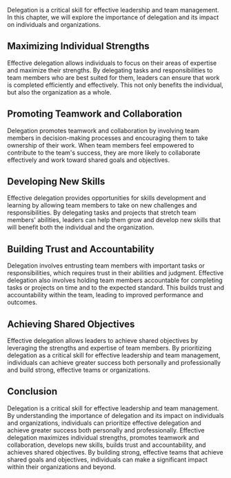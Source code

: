 
Delegation is a critical skill for effective leadership and team management. In this chapter, we will explore the importance of delegation and its impact on individuals and organizations.

Maximizing Individual Strengths
-------------------------------

Effective delegation allows individuals to focus on their areas of expertise and maximize their strengths. By delegating tasks and responsibilities to team members who are best suited for them, leaders can ensure that work is completed efficiently and effectively. This not only benefits the individual, but also the organization as a whole.

Promoting Teamwork and Collaboration
------------------------------------

Delegation promotes teamwork and collaboration by involving team members in decision-making processes and encouraging them to take ownership of their work. When team members feel empowered to contribute to the team's success, they are more likely to collaborate effectively and work toward shared goals and objectives.

Developing New Skills
---------------------

Effective delegation provides opportunities for skills development and learning by allowing team members to take on new challenges and responsibilities. By delegating tasks and projects that stretch team members' abilities, leaders can help them grow and develop new skills that will benefit both the individual and the organization.

Building Trust and Accountability
---------------------------------

Delegation involves entrusting team members with important tasks or responsibilities, which requires trust in their abilities and judgment. Effective delegation also involves holding team members accountable for completing tasks or projects on time and to the expected standard. This builds trust and accountability within the team, leading to improved performance and outcomes.

Achieving Shared Objectives
---------------------------

Effective delegation allows leaders to achieve shared objectives by leveraging the strengths and expertise of team members. By prioritizing delegation as a critical skill for effective leadership and team management, individuals can achieve greater success both personally and professionally and build strong, effective teams or organizations.

Conclusion
----------

Delegation is a critical skill for effective leadership and team management. By understanding the importance of delegation and its impact on individuals and organizations, individuals can prioritize effective delegation and achieve greater success both personally and professionally. Effective delegation maximizes individual strengths, promotes teamwork and collaboration, develops new skills, builds trust and accountability, and achieves shared objectives. By building strong, effective teams that achieve shared goals and objectives, individuals can make a significant impact within their organizations and beyond.
